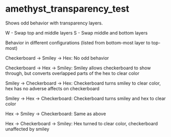 # amethyst_transparency_test

Shows odd behavior with transparency layers.

W - Swap top and middle layers
S - Swap middle and bottom layers

Behavior in different configurations (listed from bottom-most layer to top-most)

Checkerboard -> Smiley -> Hex: No odd behavior

Checkerboard -> Hex -> Smiley: Smiley allows checkerboard to show through, but converts overlapped parts of the hex to clear color

Smiley -> Checkerboard -> Hex: Checkerboard turns smiley to clear color, hex has no adverse affects on checkerboard

Smiley -> Hex -> Checkerboard: Checkerboard turns smiley and hex to clear color

Hex -> Smiley -> Checkerboard: Same as above

Hex -> Checkerboard -> Smiley: Hex turned to clear color, checkerboard unaffected by smiley

